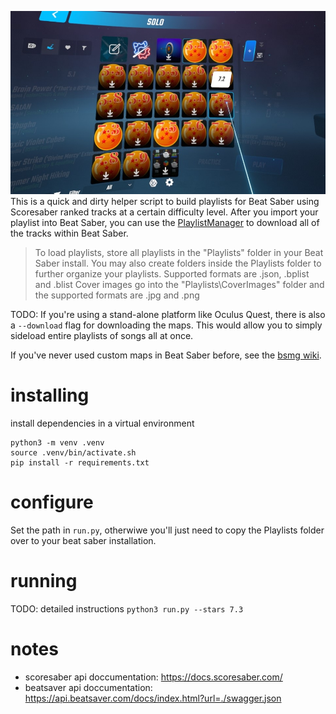 ![Generate playlists by Scoresaber difficulty](coverart/screenshot.jpg)
This is a quick and dirty helper script to build playlists for Beat Saber using Scoresaber ranked tracks at a certain difficulty level. After you import your playlist into Beat Saber, you can use the [PlaylistManager](https://github.com/rithik-b/PlaylistManager/blob/master/Guides/GettingStarted.md) to download all of the tracks within Beat Saber.

> To load playlists, store all playlists in the "Playlists" folder in your Beat Saber install. You may also create folders inside the Playlists folder to further organize your playlists. Supported formats are .json, .bplist and .blist Cover images go into the "Playlists\CoverImages" folder and the supported formats are .jpg and .png

TODO: If you're using a stand-alone platform like Oculus Quest, there is also a `--download` flag for downloading the maps. This would allow you to simply sideload entire playlists of songs all at once.

If you've never used custom maps in Beat Saber before, see the [bsmg wiki](https://bsmg.wiki/pc-modding.html#in-game-downloader).

# installing
install dependencies in a virtual environment
```
python3 -m venv .venv
source .venv/bin/activate.sh
pip install -r requirements.txt
```
# configure
Set the path in `run.py`, otherwiwe you'll just need to copy the Playlists folder over to your beat saber installation.

# running
TODO: detailed instructions
`python3 run.py --stars 7.3`

# notes
- scoresaber api doccumentation:
  https://docs.scoresaber.com/
- beatsaver api doccumentation:
  https://api.beatsaver.com/docs/index.html?url=./swagger.json

